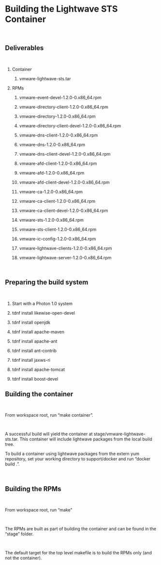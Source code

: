 Building the Lightwave STS Container
====================================

 

Deliverables
------------

 

1.  Container

    1.  vmware-lightwave-sts.tar

2.  RPMs

    1.  vmware-event-devel-1.2.0-0.x86\_64.rpm

    2.  vmware-directory-client-1.2.0-0.x86\_64.rpm

    3.  vmware-directory-1.2.0-0.x86\_64.rpm

    4.  vmware-directory-client-devel-1.2.0-0.x86\_64.rpm

    5.  vmware-dns-client-1.2.0-0.x86\_64.rpm

    6.  vmware-dns-1.2.0-0.x86\_64.rpm

    7.  vmware-dns-client-devel-1.2.0-0.x86\_64.rpm

    8.  vmware-afd-client-1.2.0-0.x86\_64.rpm

    9.  vmware-afd-1.2.0-0.x86\_64.rpm

    10. vmware-afd-client-devel-1.2.0-0.x86\_64.rpm

    11. vmware-ca-1.2.0-0.x86\_64.rpm

    12. vmware-ca-client-1.2.0-0.x86\_64.rpm

    13. vmware-ca-client-devel-1.2.0-0.x86\_64.rpm

    14. vmware-sts-1.2.0-0.x86\_64.rpm

    15. vmware-sts-client-1.2.0-0.x86\_64.rpm

    16. vmware-ic-config-1.2.0-0.x86\_64.rpm

    17. vmware-lightwave-clients-1.2.0-0.x86\_64.rpm

    18. vmware-lightwave-server-1.2.0-0.x86\_64.rpm

 

Preparing the build system
--------------------------

 

1.  Start with a Photon 1.0 system

2.  tdnf install likewise-open-devel

3.  tdnf install openjdk

4.  tdnf install apache-maven

5.  tdnf install apache-ant

6.  tdnf install ant-contrib

7.  tdnf install jaxws-ri

8. tdnf install apache-tomcat

9. tdnf install boost-devel
 

Building the container
----------------------

 

From workspace root, run “make container”.

 

A successful build will yield the container at stage/vmware-lightwave-sts.tar.
This container will include lightwave packages from the local build tree.

To build a container using lightwave packages from the extern yum repository,
set your working directory to support/docker and run “docker build .”.

 

Building the RPMs
-----------------

 

From workspace root, run “make"

 

The RPMs are built as part of building the container and can be found in the
“stage” folder.

 

The default target for the top level makefile is to build the RPMs only (and not
the container).
